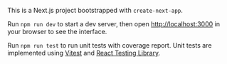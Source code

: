 This is a Next.js project bootstrapped with `create-next-app`.

Run `npm run dev` to start a dev server, then open [http://localhost:3000] in your browser to see the interface.

Run `npm run test` to run unit tests with coverage report.
Unit tests are implemented using [Vitest] and [React Testing Library].


[Vitest]: https://vitest.dev/
[React Testing Library]: https://testing-library.com/
[http://localhost:3000]: http://localhost:3000